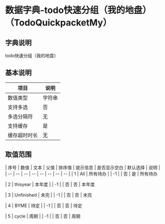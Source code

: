 # 数据字典-todo快速分组（我的地盘）（TodoQuickpacketMy）
## 字典说明
todo快速分组（我的地盘）

## 基本说明
| 项目 | 说明 |
| -- | -- |
| 数值类型 | 字符串 |
| 支持多选 | 否 |
| 多选分隔符 | 无 |
| 支持缓存 | 是 |
| 缓存超时时长 | 无 |

## 取值范围
| 序号 | 数值 | 文本 | 父值 | 排序值 | 提示信息 | 是否显示空白 | 默认选择 | 说明 |
| -- | -- | -- | -- | -- | -- | -- | -- |
| 1 | All | 所有待办 |  | -1 |  | 否 | 是 | 所有待办

| 2 | thisyear | 本年度 |  | -1 |  | 否 | 否 | 本年度

| 3 | Unfinished | 未完 |  | -1 |  | 否 | 否 | 未完

| 4 | BYME | 待定 |  | -1 |  | 否 | 否 | 待定

| 5 | cycle | 周期 |  | -1 |  | 否 | 否 | 周期


